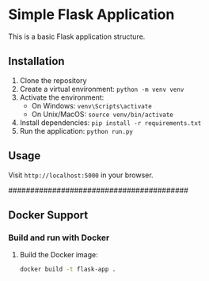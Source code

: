 # Simple Flask Application

This is a basic Flask application structure.

## Installation

1. Clone the repository
2. Create a virtual environment: `python -m venv venv`
3. Activate the environment:
   - On Windows: `venv\Scripts\activate`
   - On Unix/MacOS: `source venv/bin/activate`
4. Install dependencies: `pip install -r requirements.txt`
5. Run the application: `python run.py`

## Usage

Visit `http://localhost:5000` in your browser.


#########################################

## Docker Support

### Build and run with Docker

1. Build the Docker image:

   ```bash
   docker build -t flask-app .
